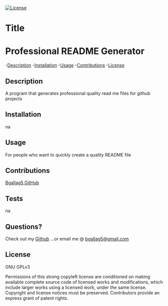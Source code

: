 
  
  [![License](https://img.shields.io/badge/License-GPLv3-blue.svg)](https://www.gnu.org/licenses/gpl-3.0.html)


 # Title  
 # Professional README Generator

  -[Description](#description)
  -[Installation](#installation)
  -[Usage](#usage)
  -[Contributions](#contributions)
  -[License](#license)

  ## Description  
  A program that generates professional quality read me files for github projects

  ## Installation
  na

  ## Usage 
  For people who want to quickly create a quality README file

  ## Contributions
  [Bgallag5 GitHub](https://github.com/Bgallag5)

  ## Tests
  na

  ## Questions?
  Check out my [Github](https://github.com/Bgallag5)
  ...or email me @ bgallag5@gmail.com

  ## License  
  GNU GPLv3
  
  Permissions of this strong copyleft license are conditioned on making available complete source code of licensed works and modifications, which include larger works using a licensed work, under the same license. Copyright and license notices must be preserved. Contributors provide an express grant of patent rights.
 

